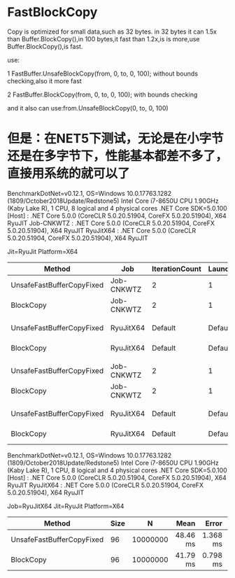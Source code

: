 # FastBlockCopy
Copy is optimized for small data,such as 32 bytes. in 32 bytes it can 1.5x than Buffer.BlockCopy(),in 100 bytes,it fast than 1.2x,is is more,use Buffer.BlockCopy(),is fast.

use:

1 FastBuffer.UnsafeBlockCopy(from, 0, to, 0, 100); without bounds checking,also it more fast

2 FastBuffer.BlockCopy(from, 0, to, 0, 100); with bounds checking

and it also can use:from.UnsafeBlockCopy(0, to, 0, 100)

# 但是：在NET5下测试，无论是在小字节还是在多字节下，性能基本都差不多了，直接用系统的就可以了

BenchmarkDotNet=v0.12.1, OS=Windows 10.0.17763.1282 (1809/October2018Update/Redstone5)
Intel Core i7-8650U CPU 1.90GHz (Kaby Lake R), 1 CPU, 8 logical and 4 physical cores
.NET Core SDK=5.0.100
  [Host]     : .NET Core 5.0.0 (CoreCLR 5.0.20.51904, CoreFX 5.0.20.51904), X64 RyuJIT
  Job-CNKWTZ : .NET Core 5.0.0 (CoreCLR 5.0.20.51904, CoreFX 5.0.20.51904), X64 RyuJIT
  RyuJitX64  : .NET Core 5.0.0 (CoreCLR 5.0.20.51904, CoreFX 5.0.20.51904), X64 RyuJIT

Jit=RyuJit  Platform=X64

|                    Method |        Job | IterationCount | LaunchCount | RunStrategy | UnrollFactor | WarmupCount | Size |        N |      Mean |    Error |    StdDev | Ratio | RatioSD | Rank |
|-------------------------- |----------- |--------------- |------------ |------------ |------------- |------------ |----- |--------- |----------:|---------:|----------:|------:|--------:|-----:|
| UnsafeFastBufferCopyFixed | Job-CNKWTZ |              2 |           1 |   ColdStart |            1 |           1 |   96 | 10000000 |  64.83 ms |       NA | 23.979 ms |  1.00 |    0.00 |    2 |
|                 BlockCopy | Job-CNKWTZ |              2 |           1 |   ColdStart |            1 |           1 |   96 | 10000000 |  44.28 ms |       NA |  1.697 ms |  0.74 |    0.30 |    1 |
|                           |            |                |             |             |              |             |      |          |           |          |           |       |         |      |
| UnsafeFastBufferCopyFixed |  RyuJitX64 |        Default |     Default |     Default |           16 |     Default |   96 | 10000000 |  45.52 ms | 0.597 ms |  0.498 ms |  1.00 |    0.00 |    2 |
|                 BlockCopy |  RyuJitX64 |        Default |     Default |     Default |           16 |     Default |   96 | 10000000 |  41.67 ms | 0.744 ms |  0.696 ms |  0.91 |    0.02 |    1 |
|                           |            |                |             |             |              |             |      |          |           |          |           |       |         |      |
| UnsafeFastBufferCopyFixed | Job-CNKWTZ |              2 |           1 |   ColdStart |            1 |           1 |  508 | 10000000 | 192.71 ms |       NA |  1.022 ms |  1.00 |    0.00 |    2 |
|                 BlockCopy | Job-CNKWTZ |              2 |           1 |   ColdStart |            1 |           1 |  508 | 10000000 | 135.61 ms |       NA |  4.982 ms |  0.70 |    0.02 |    1 |
|                           |            |                |             |             |              |             |      |          |           |          |           |       |         |      |
| UnsafeFastBufferCopyFixed |  RyuJitX64 |        Default |     Default |     Default |           16 |     Default |  508 | 10000000 | 193.77 ms | 3.392 ms |  2.833 ms |  1.00 |    0.00 |    2 |
|                 BlockCopy |  RyuJitX64 |        Default |     Default |     Default |           16 |     Default |  508 | 10000000 | 142.06 ms | 1.158 ms |  1.083 ms |  0.73 |    0.01 |    1 |


BenchmarkDotNet=v0.12.1, OS=Windows 10.0.17763.1282 (1809/October2018Update/Redstone5)
Intel Core i7-8650U CPU 1.90GHz (Kaby Lake R), 1 CPU, 8 logical and 4 physical cores
.NET Core SDK=5.0.100
  [Host]    : .NET Core 5.0.0 (CoreCLR 5.0.20.51904, CoreFX 5.0.20.51904), X64 RyuJIT
  RyuJitX64 : .NET Core 5.0.0 (CoreCLR 5.0.20.51904, CoreFX 5.0.20.51904), X64 RyuJIT

Job=RyuJitX64  Jit=RyuJit  Platform=X64

|                    Method | Size |        N |     Mean |    Error |   StdDev |   Median | Ratio | RatioSD | Rank |
|-------------------------- |----- |--------- |---------:|---------:|---------:|---------:|------:|--------:|-----:|
| UnsafeFastBufferCopyFixed |   96 | 10000000 | 48.46 ms | 1.368 ms | 3.881 ms | 47.03 ms |  1.00 |    0.00 |    2 |
|                 BlockCopy |   96 | 10000000 | 41.79 ms | 0.798 ms | 0.819 ms | 41.86 ms |  0.85 |    0.06 |    1 |